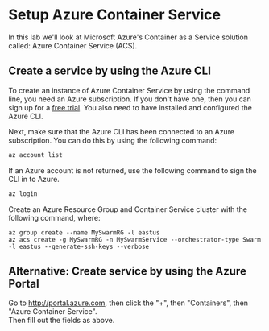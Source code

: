 # Setup Azure Container Service 
In this lab we'll look at Microsoft Azure's Container as a Service solution called: Azure Container Service (ACS).

## Create a service by using the Azure CLI

To create an instance of Azure Container Service by using the command line, you need an Azure subscription. If you don't have one, then you can sign up for a [free trial](http://azure.microsoft.com/pricing/free-trial/?WT.mc_id=AA4C1C935). You also need to have installed and configured the Azure CLI.

Next, make sure that the Azure CLI has been connected to an Azure subscription. You can do this by using the following command:

```bash
az account list
```
If an Azure account is not returned, use the following command to sign the CLI in to Azure.

```bash
az login
```

Create an Azure Resource Group and Container Service cluster with the following command, where:

```
az group create --name MySwarmRG -l eastus
az acs create -g MySwarmRG -n MySwarmService --orchestrator-type Swarm -l eastus --generate-ssh-keys --verbose
```

## Alternative:  Create service by using the Azure Portal
Go to http://portal.azure.com, then click the "+", then "Containers", then "Azure Container Service".  
Then fill out the fields as above.
